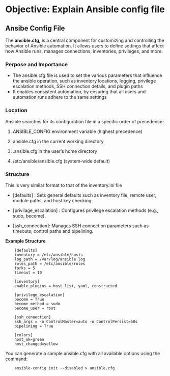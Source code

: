# Objective: Explain Ansible config file

## Ansibe Config File
The **ansible.cfg,** is a central component for customizing and controlling the behavior of Ansible automation. It allows users to define settings that affect how Ansible runs, manages connections, inventories, privileges, and more.


### Perpose and Importance
- The ansible.cfg file is used to set the various parameters that influence the ansible operation, such as inventory locations, logging, privilege escalation methods, SSH connection details, and plugin paths
- It enables consistent automation, by ensuring that all users and automation runs adhere to the same settings

### Location
Ansible searches for its configuration file in a specific order of precedence:

1. ANSIBLE_CONFIG environment variable (highest precedence)

2. ansible.cfg in the current working directory

3. .ansible.cfg in the user’s home directory

4. /etc/ansible/ansible.cfg (system-wide default)

### Structure

This is very similar format to that of the inventory.ini file

- [defaults] : Sets general defaults such as inventory file, remote user, module paths, and host key checking.

- [privilage_escalation] : Configures privilege escalation methods (e.g., sudo, become).

- [ssh_connection]: Manages SSH connection parameters such as timeouts, control paths and pipelining. 


**Example Structure**

        [defaults]
        inventory = /etc/ansible/hosts
        log_path = /var/log/ansible.log
        roles_path = /etc/ansible/roles
        forks = 5
        timeout = 10

        [inventory]
        enable_plugins = host_list, yaml, constructed

        [privilege_escalation]
        become = True
        become_method = sudo
        become_user = root

        [ssh_connection]
        ssh_args = -o ControlMaster=auto -o ControlPersist=60s
        pipelining = True

        [colors]
        host_ok=green
        host_changed=yellow


You can generate a sample ansible.cfg with all available options using the command:

        ansible-config init --disabled > ansible.cfg